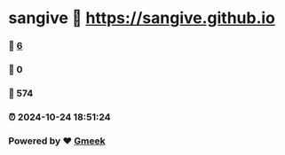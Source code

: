 # sangive :link: https://sangive.github.io 
### :page_facing_up: [6](https://sangive.github.io/tag.html) 
### :speech_balloon: 0 
### :hibiscus: 574 
### :alarm_clock: 2024-10-24 18:51:24 
### Powered by :heart: [Gmeek](https://github.com/Meekdai/Gmeek)
